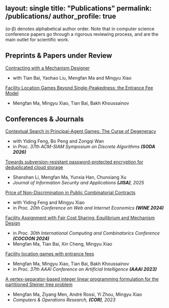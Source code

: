 layout: single
title: "Publications"
permalink: /publications/
author_profile: true
---
(α-β) denotes alphabetical author order. Note that in computer science conference papers go through a rigorous reviewing process, and are the main outlet for scientific work.

## Preprints & Papers under Review

[Contracting with a Mechanism Designer](https://arxiv.org/abs/2507.12054)

- with Tian Bai, Yaohao Liu, Mengfan Ma and Mingyu Xiao

[Facility Location Games Beyond Single-Peakedness: the Entrance Fee Model](https://arxiv.org/abs/2204.11282)

- Mengfan Ma, Mingyu Xiao, Tian Bai, Bakh Khoussainov

## Conferences & Journals

[Contextual Search in Principal-Agent Games: The Curse of Degeneracy](https://mengfan-ma.github.io/publications/https:/)

- with Yiding Feng, Bo Peng and Zongqi Wan
- in *Proc. 37th ACM-SIAM Symposium on Discrete Algorithms **(SODA 2026)***

[Towards subversion-resistant password-protected encryption for deduplicated cloud storage](https://www.sciencedirect.com/science/article/abs/pii/S2214212625002704)

- Shanshan Li, Mengfan Ma, Yunxia Han, Chunxiang Xu
- *Journal of Information Security and Applications **(JISA)**, 2025*

[Price of Non-Discrimination in Public Combinatorial Contracts](https://papers.ssrn.com/sol3/papers.cfm?abstract_id=4983784)

- with Yiding Feng and Mingyu Xiao
- in *Proc. 20th Conference on Web and Internet Economics **(WINE 2024)***

[Facility Assignment with Fair Cost Sharing: Equilibrium and Mechanism Design](https://arxiv.org/abs/2404.08963)

- in *Proc. 30th International Computing and Combinatorics Conference **(COCOON 2024)***
- Mengfan Ma, Tian Bai, Xin Cheng, Mingyu Xiao

[Facility location games with entrance fees](https://ojs.aaai.org/index.php/AAAI/article/view/25719)

- Mengfan Ma, Mingyu Xiao, Tian Bai, Bakh Khoussainov
- in *Proc. 37th AAAI Conference on Artificial Intelligence **(AAAI 2023)***

[A vertex-separator-based integer linear programming formulation for the partitioned Steiner tree problem](https://www.sciencedirect.com/science/article/abs/pii/S0305054823000151)

- Mengfan Ma, Ziyang Men, André Rossi, Yi Zhou, Mingyu Xiao
- *Computers & Operations Research, **(COR)**, 2023*
